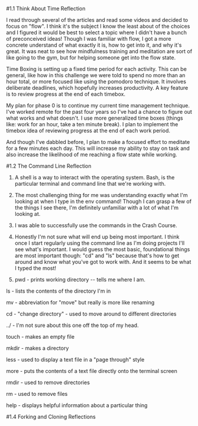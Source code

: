 #1.1 Think About Time Reflection

I read through several of the articles and read some videos and decided to focus on "flow".  I think it's the subject I know the least about of the choices and I figured it would be best to select a topic where I didn't have a bunch of preconceived ideas! Though I was familiar with flow, I got a more concrete understand of what exactly it is, how to get into it, and why it's great. It was neat to see how mindfulness training and meditation are sort of like going to the gym, but for helping someone get into the flow state.

Time Boxing is setting up a fixed time period for each activity.  This can be general, like how in this challenge we were told to spend no more than an hour total, or more focused like using the pomodoro technique.  It involves deliberate deadlines, which hopefully increases productivity.  A key feature is to review progress at the end of each timebox. 

My plan for phase 0 is to continue my current time management technique.  I've worked remote for the past four years so I've had a chance to figure out what works and what doesn't.  I use more generalized time boxes (things like: work for an hour, take a ten minute break).  I plan to implement the timebox idea of reviewing progress at the end of each work period. 

And though I've dabbled before, I plan to make a focused effort to meditate for a few minutes each day.  This will increase my ability to stay on task and also increase the likelihood of me reaching a flow state while working.   

#1.2 The Command Line Reflection

1. A shell is a way to interact with the operating system.  Bash, is the particular terminal and command line that we're working with. 

2. The most challenging thing for me was understanding exactly what I'm looking at when I type in the env command! Though I can grasp a few of the things I see there, I'm definitely unfamiliar with a lot of what I'm looking at. 

3. I was able to successfully use the commands in the Crash Course.  

4. Honestly I'm not sure what will end up being most important.  I think once I start regularly using the command line as I'm doing projects I'll see what's important.  I would guess the most basic, foundational things are most important though: "cd" and "ls" because that's how to get around and know what you've got to work with.  And it seems to be what I typed the most!

5. pwd - prints working directory -- tells me where I am.

ls - lists the contents of the directory I'm in

mv - abbreviation for "move" but really is more like renaming

cd - "change directory" - used to move around to different directories

../ - I'm not sure about this one off the top of my head.

touch - makes an empty file

mkdir - makes a directory

less - used to display a text file in a "page through" style

more - puts the contents of a text file directly onto the terminal screen

rmdir  - used to remove directories

rm - used to remove files 

help - displays helpful information about a particular thing


#1.4 Forking and Cloning Reflections

